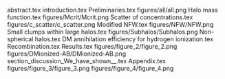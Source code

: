 abstract.tex
introduction.tex
Preliminaries.tex
figures/all/all.png
Halo mass function.tex
figures/Mcrit/Mcrit.png
Scatter of concentrations.tex
figures/c_scatter/c_scatter.png
Modified NFW.tex
figures/NFW/NFW.png
Small clumps within large halos.tex
figures/Subhalos/Subhalos.png
Non-spherical halos.tex
DM annihilation efficiency for hydrogen ionization.tex
Recombination.tex
Results.tex
figures/figure_2/figure_2.png
figures/DMionized-AB/DMionized-AB.png
section_discussion_We_have_shown__.tex
Appendix.tex
figures/figure_3/figure_3.png
figures/figure_4/figure_4.png